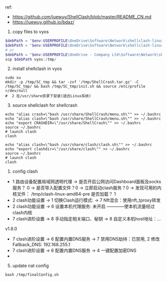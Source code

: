 ref:
- https://github.com/juewuy/ShellClash/blob/master/README_CN.md
- https://juewuy.github.io/bdaz/

1. copy files to vyos
```powershell
$debPath = "$env:USERPROFILE\OneDrive\Software\Network\shellclash-linux\1.8.0\*"
$debPath = "$env:USERPROFILE\OneDrive\Software\Network\shellclash-linux\1.9.0\*"
# or 
$debPath = "$env:USERPROFILE\OneDrive - Company Ltd\Software\Network\shellclash-linux\1.9.0\*"
scp $debPath vyos:/tmp/
```
2. install shellclash in vyos
```shell
sudo su
mkdir -p /tmp/SC_tmp && tar -zxf '/tmp/ShellCrash.tar.gz' -C /tmp/SC_tmp/ && bash /tmp/SC_tmp/init.sh && source /etc/profile >/dev/null
#  2 在/usr/share目录下安装(适合Linux系统)
```
3. source shellclash
for shellcrash
```shell
echo "alias crash=\"bash /usr/share/ShellCrash/menu.sh\"" >> ~/.bashrc
echo "alias clash=\"bash /usr/share/ShellCrash/menu.sh\"" >> ~/.bashrc
echo "export CRASHDIR=\"/usr/share/ShellCrash\"" >> ~/.bashrc
source ~/.bashrc
# launch clash 
clash
```
```shell
echo "alias clash=\"bash /usr/share/clash/clash.sh\"" >> ~/.bashrc
echo "export clashdir=\"/usr/share/clash\"" >> ~/.bashrc
source ~/.bashrc
# launch clash 
clash
```
1. config clash
- 1 路由设备配置局域网透明代理 -> 是否开启公网访问Dashboard面板及socks服务？ 0 
    -> 是否导入配置文件？0 -> 立即启动clash服务？0 -> 发现可用的内核文件： /tmp/clash-linux-amd64-pre 
    是否加载？ 1
- 2 clash功能设置 -> 1 切换Clash运行模式: -> 7 Nft混合：使用nft_tproxy转发
- 2 clash功能设置 -> 6 设置本机代理服务:    未开启   ————使本机流量经过clash内核
- 7 clash进阶设置 -> 8 手动指定相关端口、秘钥 -> 8 自定义本机host地址：...

v1.8.0
- 7 clash进阶设置 ->  6 配置内置DNS服务 -> 7 禁用DNS劫持：已禁用, 2 修改Fallback_DNS: 192.168.255.1
- 7 clash进阶设置 ->  6 配置内置DNS服务 ->  4 一键配置加密DNS
-
<!-- 
1. install shellclash:
from vyos, run 
```shell
sudo su
# set proxy
export all_proxy=http://ip_address:port_number
# run shellclash install script
export url='https://gh.jwsc.eu.org/master' && bash -c "$(curl -kfsSl $url/install.sh)" && source /etc/profile &> /dev/null
#  2 在/usr/share目录下安装(适合Linux系统)

# run below command to source clash
echo "alias clash=\"bash /usr/share/clash/clash.sh\"" >> ~/.bashrc
echo "export clashdir=\"/usr/share/clash\"" >> ~/.bashrc
source ~/.bashrc

# launch and config shellclash
clash
# 1  路由设备配置局域网透明代理
# 2 clash功能设置 -> 1 切换Clash运行模式: -> 7 Nft混合：使用nft_tproxy转发
# 2 clash功能设置 -> 6 设置本机代理服务:    未开启   ————使本机流量经过clash内核
# 7 clash进阶设置 -> 8 手动指定相关端口、秘钥 -> 8 自定义本机host地址：...

# unset proxy
unset all_proxy
``` -->

5. update nat config
```shell
bash /tmp/finalConfig.sh
```